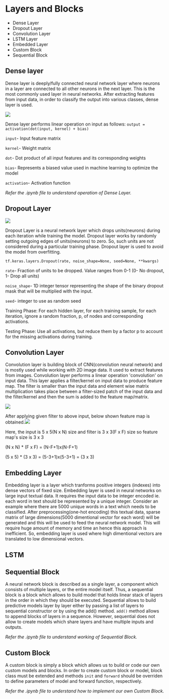 # Layers and Blocks
* Dense Layer
* Dropout Layer
* Convolution Layer
* LSTM Layer
* Embedded Layer
* Custom Block
* Sequential Block

## Dense layer
Dense layer is deeply/fully connected neural network layer where neurons in a layer are connected to all other neurons in the next layer. This is the most commonly used layer in
neural networks.
After extracting features from input data, in order to classify the output into various classes, dense layer is used.

<img src="https://miro.medium.com/max/875/1*eJ36Jpf-DE9q5nKk67xT0Q.jpeg"></img>

Dense layer performs linear operation on input as follows:
`output = activation(dot(input, kernel) + bias)`

`input`- Input feature matrix

`kernel`- Weight matrix

`dot`- Dot product of all input features and its corresponding weights

`bias`- Represents a biased value used in machine learning to optimize the model

`activation`- Activation function

*Refer the .ipynb file to understand operation of Dense Layer.*


## Dropout Layer
<img src="https://jamesmccaffrey.files.wordpress.com/2018/05/neuralnetworkdropoutlayer.jpg"></img>

Dropout Layer is a neural network layer which drops units(neurons) during each iteration while training the model. Dropout layer works by randomly setting outgoing edges of
units(neurons) to zero. So, such units are not considered during a particular training phase.
Dropout layer is used to avoid the model from overfitting.

`tf.keras.layers.Dropout(rate, noise_shape=None, seed=None, **kwargs)`

`rate`- Fraction of units to be dropped. Value ranges from 0-1 (0- No dropout, 1- Drop all units)

`noise_shape`- 1D integer tensor representing the shape of the binary dropout mask that will be multiplied with the input.

`seed`- integer to use as random seed

Training Phase: For each hidden layer, for each training sample, for each iteration, ignore a random fraction, p, of nodes and corresponding activations.

Testing Phase: Use all activations, but reduce them by a factor p to account for the missing activations during training.



## Convolution Layer
Convolution layer is building block of CNN(convolution neural network) and is mostly used while working with 2D image data. It used to extract features from images.
Convolution layer performs a linear operation 'convolution' on input data. This layer applies a filter/kernel on input data to produce feature map. 
The filter is smaller than the input data and element wise matrix multiplication takes place between a filter-sized patch of the input data and the filter/kernel and then the
sum is added to the feature map/matrix.

<img src="https://miro.medium.com/max/875/1*cTEp-IvCCUYPTT0QpE3Gjg@2x.png"></img>


After applying given filter to above input, below shown feature map is obtained.<img src="https://miro.medium.com/max/875/1*VVvdh-BUKFh2pwDD0kPeRA@2x.gif"></img>

Here, the input is 5 x 5(N x N) size and filter is 3 x 3(F x F) size so feature map's size is 3 x 3

(N x N) * (F x F) = (N-F+1)x(N-F+1)

(5 x 5) * (3 x 3) = (5-3+1)x(5-3+1) = (3 x 3)


## Embedding Layer
Embedding layer is a layer which tranforms positive integers (indexes) into dense vectors of fixed size. Embedding layer is used in neural networks on large input textual data.
It requires the input data to be integer encoded ie. each word in text should be represented by a unique integer.
Consider an example where there are 5000 unique words in a text which needs to be classified. After preprocessing(one-hot encoding) this textual data, sparse matrix of large
dimensions(5000 dimentional vector for each word) will be generated and this will be used to feed the neural network model. This will require huge amount of memory and time an
hence this approach is inefficient. So, embedding layer is used where high dimentional vectors are translated to low dimensional vectors.
 

## LSTM



## Sequential Block
A neural network block is described as a single layer, a component which consists of multiple layers, or the entire model itself.
Thus, a sequential block is a block which allows to build model that holds linear stack of layers in the order in which they should be executed. Sequential allows to build
predictive models layer by layer either by passing a list of layers to sequential constructor or by using the add() method. `add()`  method allows to append blocks of layers in
a sequence. However, sequential does not allow to create models which share layers and have multiple inputs and outputs.

*Refer the .ipynb file to understand working of Sequential Block.*


## Custom Block
A custom block is simply a block which allows us to build or code our own custom models and blocks. In order to create custom block or model, block class must be extended and 
methods `init` and `forward` should be overriden to define parameters of model and forward function, respectively.

*Refer the .ipynb file to understand how to implement our own Custom Block.*
